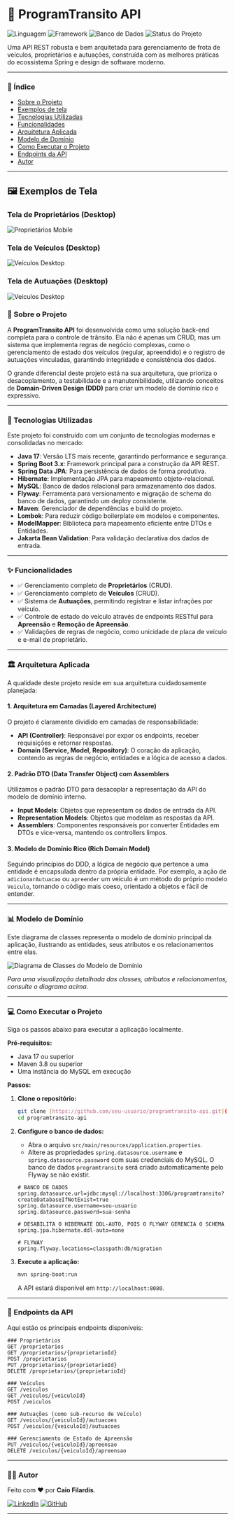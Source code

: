 # 🚗 ProgramTransito API

![Linguagem](https://img.shields.io/badge/Java-17-blue?style=for-the-badge&logo=java)
![Framework](https://img.shields.io/badge/Spring_Boot-3.x-green?style=for-the-badge&logo=spring)
![Banco de Dados](https://img.shields.io/badge/MySQL-4479A1?style=for-the-badge&logo=mysql&logoColor=white)
![Status do Projeto](https://img.shields.io/badge/Status-Concluído-brightgreen?style=for-the-badge)

Uma API REST robusta e bem arquitetada para gerenciamento de frota de veículos, proprietários e autuações, construída com as melhores práticas do ecossistema Spring e design de software moderno.

---

### 📖 Índice

- [Sobre o Projeto](#-sobre-o-projeto)
- [Exemplos de tela](#-exemplo-de-tela)
- [Tecnologias Utilizadas](#-tecnologias-utilizadas)
- [Funcionalidades](#-funcionalidades)
- [Arquitetura Aplicada](#-arquitetura-aplicada)
- [Modelo de Domínio](#-modelo-de-domínio)
- [Como Executar o Projeto](#-como-executar-o-projeto)
- [Endpoints da API](#-endpoints-da-api)
- [Autor](#-autor)

---

## 🖼️ Exemplos de Tela

### Tela de Proprietários (Desktop)
![Proprietários Mobile](src/img/Prop_Projeto.gif)

### Tela de Veículos (Desktop)
![Veículos Desktop](src/img/Vei_Projeto.gif)

### Tela de Autuações (Desktop)
![Veículos Desktop](src/img/Aut_Projeto.gif)

### 🎯 Sobre o Projeto

A **ProgramTransito API** foi desenvolvida como uma solução back-end completa para o controle de trânsito. Ela não é apenas um CRUD, mas um sistema que implementa regras de negócio complexas, como o gerenciamento de estado dos veículos (regular, apreendido) e o registro de autuações vinculadas, garantindo integridade e consistência dos dados.

O grande diferencial deste projeto está na sua arquitetura, que prioriza o desacoplamento, a testabilidade e a manutenibilidade, utilizando conceitos de **Domain-Driven Design (DDD)** para criar um modelo de domínio rico e expressivo.

---

### 🚀 Tecnologias Utilizadas

Este projeto foi construído com um conjunto de tecnologias modernas e consolidadas no mercado:

- **Java 17**: Versão LTS mais recente, garantindo performance e segurança.
- **Spring Boot 3.x**: Framework principal para a construção da API REST.
- **Spring Data JPA**: Para persistência de dados de forma produtiva.
- **Hibernate**: Implementação JPA para mapeamento objeto-relacional.
- **MySQL**: Banco de dados relacional para armazenamento dos dados.
- **Flyway**: Ferramenta para versionamento e migração de schema do banco de dados, garantindo um deploy consistente.
- **Maven**: Gerenciador de dependências e build do projeto.
- **Lombok**: Para reduzir código boilerplate em modelos e componentes.
- **ModelMapper**: Biblioteca para mapeamento eficiente entre DTOs e Entidades.
- **Jakarta Bean Validation**: Para validação declarativa dos dados de entrada.

---

### ✨ Funcionalidades

- ✅ Gerenciamento completo de **Proprietários** (CRUD).
- ✅ Gerenciamento completo de **Veículos** (CRUD).
- ✅ Sistema de **Autuações**, permitindo registrar e listar infrações por veículo.
- ✅ Controle de estado do veículo através de endpoints RESTful para **Apreensão** e **Remoção de Apreensão**.
- ✅ Validações de regras de negócio, como unicidade de placa de veículo e e-mail de proprietário.

---

### 🏛️ Arquitetura Aplicada

A qualidade deste projeto reside em sua arquitetura cuidadosamente planejada:

#### 1. Arquitetura em Camadas (Layered Architecture)
O projeto é claramente dividido em camadas de responsabilidade:
- **API (Controller)**: Responsável por expor os endpoints, receber requisições e retornar respostas.
- **Domain (Service, Model, Repository)**: O coração da aplicação, contendo as regras de negócio, entidades e a lógica de acesso a dados.

#### 2. Padrão DTO (Data Transfer Object) com Assemblers
Utilizamos o padrão DTO para desacoplar a representação da API do modelo de domínio interno.
- **Input Models**: Objetos que representam os dados de entrada da API.
- **Representation Models**: Objetos que modelam as respostas da API.
- **Assemblers**: Componentes responsáveis por converter Entidades em DTOs e vice-versa, mantendo os controllers limpos.

#### 3. Modelo de Domínio Rico (Rich Domain Model)
Seguindo princípios do DDD, a lógica de negócio que pertence a uma entidade é encapsulada dentro da própria entidade. Por exemplo, a ação de `adicionarAutuacao` ou `apreender` um veículo é um método do próprio modelo `Veiculo`, tornando o código mais coeso, orientado a objetos e fácil de entender.

---

### 📊 Modelo de Domínio

Este diagrama de classes representa o modelo de domínio principal da aplicação, ilustrando as entidades, seus atributos e os relacionamentos entre elas.

![Diagrama de Classes do Modelo de Domínio](src/img/diagrama_classes.png)

*Para uma visualização detalhada das classes, atributos e relacionamentos, consulte o diagrama acima.*

---

### 💻 Como Executar o Projeto

Siga os passos abaixo para executar a aplicação localmente.

**Pré-requisitos:**
- Java 17 ou superior
- Maven 3.8 ou superior
- Uma instância do MySQL em execução

**Passos:**

1. **Clone o repositório:**
   ```bash
   git clone [https://github.com/seu-usuario/programtransito-api.git](https://github.com/seu-usuario/programtransito-api.git)
   cd programtransito-api
   ```

2. **Configure o banco de dados:**
    - Abra o arquivo `src/main/resources/application.properties`.
    - Altere as propriedades `spring.datasource.username` e `spring.datasource.password` com suas credenciais do MySQL. O banco de dados `programtransito` será criado automaticamente pelo Flyway se não existir.

   ```properties
   # BANCO DE DADOS
   spring.datasource.url=jdbc:mysql://localhost:3306/programtransito?createDatabaseIfNotExist=true
   spring.datasource.username=seu-usuario
   spring.datasource.password=sua-senha

   # DESABILITA O HIBERNATE DDL-AUTO, POIS O FLYWAY GERENCIA O SCHEMA
   spring.jpa.hibernate.ddl-auto=none

   # FLYWAY
   spring.flyway.locations=classpath:db/migration
   ```

3. **Execute a aplicação:**
   ```bash
   mvn spring-boot:run
   ```
   A API estará disponível em `http://localhost:8080`.

---

### 🔌 Endpoints da API

Aqui estão os principais endpoints disponíveis:

```http
### Proprietários
GET /proprietarios
GET /proprietarios/{proprietarioId}
POST /proprietarios
PUT /proprietarios/{proprietarioId}
DELETE /proprietarios/{proprietarioId}

### Veículos
GET /veiculos
GET /veiculos/{veiculoId}
POST /veiculos

### Autuações (como sub-recurso de Veículo)
GET /veiculos/{veiculoId}/autuacoes
POST /veiculos/{veiculoId}/autuacoes

### Gerenciamento de Estado de Apreensão
PUT /veiculos/{veiculoId}/apreensao
DELETE /veiculos/{veiculoId}/apreensao
```

---

### 👨‍💻 Autor

Feito com ❤️ por **Caio Filardis**.

[![LinkedIn](https://img.shields.io/badge/LinkedIn-0077B5?style=for-the-badge&logo=linkedin&logoColor=white)](https://www.linkedin.com/in/caiofilardis/)
[![GitHub](https://img.shields.io/badge/GitHub-181717?style=for-the-badge&logo=github&logoColor=white)](https://github.com/CaioFilardis)

---
